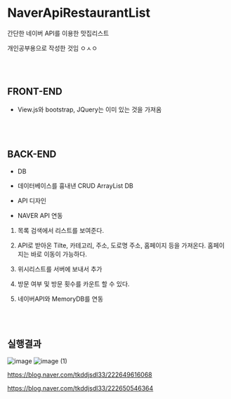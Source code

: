 # NaverApiRestaurantList
간단한 네이버 API를 이용한 맛집리스트


개인공부용으로 작성한 것임 ㅇㅅㅇ

<br></br>

## FRONT-END

- View.js와 bootstrap, JQuery는 이미 있는 것을 가져옴
<br></br>
<br></br>
## BACK-END

- DB

- 데이터베이스를 흉내낸 CRUD ArrayList DB

- API 디자인

- NAVER API 연동


1. 목록 검색에서 리스트를 보여준다.

2. API로 받아온 Tilte, 카테고리, 주소, 도로명 주소, 홈페이지 등을 가져온다. 홈페이지는 바로 이동이 가능하다.

3. 위시리스트를 서버에 보내서 추가

4. 방문 여부 및 방문 횟수를 카운트 할 수 있다.

5. 네이버API와 MemoryDB를 연동

<br></br>
## 실행결과
![image](https://user-images.githubusercontent.com/86394597/154511337-29476335-8f75-400a-bae5-9afa71a47ca8.png)
![image (1)](https://user-images.githubusercontent.com/86394597/154511343-94df7b84-36e3-437c-ac88-b24ebe2a18aa.png)


https://blog.naver.com/tkddjsdl33/222649616068

https://blog.naver.com/tkddjsdl33/222650546364
